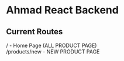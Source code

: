 # Ahmad React Backend

## Current Routes

/ - Home Page (ALL PRODUCT PAGE)<br/>
/products/new - NEW PRODUCT PAGE

